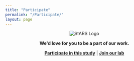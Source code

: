 ```yaml
---
title: "Participate"
permalink: "/Participate/"
layout: page
---
```

<article>
<p align="center">
    <img src="../assets/images/StARSLogo.jpg"
         alt="StARS Logo" align="middle"/>
</p>

<p align="center"><strong>We'd love for you to be a part of our work.</strong></p>
  <p align="center"><strong><a href="https://redcap.med.usc.edu/surveys/?s=NCW9XPRLLPT9EJNJ">Participate in this study</a></strong>  
      |  <strong><a href="people">Join our lab</a></strong></p>
</article>
